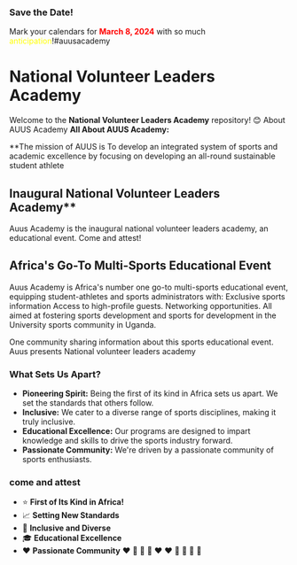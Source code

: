 ### Save the Date! 

Mark your calendars for <span style="color: red;">**March 8, 2024**</span> with so much <span style="color: yellow;">anticipation</span>!#auusacademy

# National Volunteer Leaders Academy

Welcome to the **National Volunteer Leaders Academy** repository!
😊 
About AUUS Academy
**All About AUUS Academy:**


**The mission of AUUS is To develop an integrated system of sports and academic excellence by focusing on developing an all-round sustainable student athlete

## Inaugural National Volunteer Leaders Academy** 

Auus Academy is the inaugural national volunteer leaders academy, an educational event. Come and attest!

## Africa's Go-To Multi-Sports Educational Event

Auus Academy is Africa's number one go-to multi-sports educational event, equipping student-athletes and sports administrators with:
Exclusive sports information
 Access to high-profile guests.
 Networking opportunities.
All aimed at fostering sports development and sports for development in the University sports community in Uganda.

One community sharing information about this sports educational event.
Auus presents National volunteer leaders academy 
### What Sets Us Apart?
- **Pioneering Spirit:** Being the first of its kind in Africa sets us apart. We set the standards that others follow.
- **Inclusive:** We cater to a diverse range of sports disciplines, making it truly inclusive.
- **Educational Excellence:** Our programs are designed to impart knowledge and skills to drive the sports industry forward.
- **Passionate Community:** We're driven by a passionate community of sports enthusiasts.
### come and attest 
- :star: **First of Its Kind in Africa!**
- :chart_with_upwards_trend: **Setting New Standards**
- :muscle: **Inclusive and Diverse**
- :mortar_board: **Educational Excellence**
- :heart: **Passionate Community**
  ❤ 🤍 💙 🧡  ♥️ ❤ 🤍 💙 🧡 🖤

